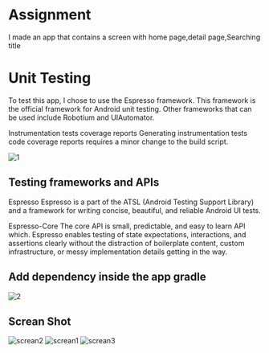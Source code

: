 # Assignment

I made an app that contains a screen with home page,detail page,Searching title


# Unit Testing

To test this app, I chose to use the Espresso framework. This framework is the official framework for Android unit testing. Other frameworks that can be used include Robotium and UIAutomator.

Instrumentation tests coverage reports
Generating instrumentation tests code coverage reports requires a minor change to the build script.

 ![1](https://user-images.githubusercontent.com/15821172/64888379-e6063a00-d67b-11e9-81c4-7f324f5e353d.PNG)


## Testing frameworks and APIs


Espresso
Espresso is a part of the ATSL (Android Testing Support Library) and a framework for writing concise, beautiful, and reliable Android UI tests.

Espresso-Core
The core API is small, predictable, and easy to learn API which. Espresso enables testing of state expectations, interactions, and assertions clearly without the distraction of boilerplate content, custom infrastructure, or messy implementation details getting in the way.

##  Add dependency inside the app gradle
![2](https://user-images.githubusercontent.com/15821172/64888600-747abb80-d67c-11e9-979b-6a3d909e61a6.PNG)

## Screan Shot

![screan2](https://user-images.githubusercontent.com/15821172/64904619-893b6b80-d6dd-11e9-920b-cdbdeec0fb79.PNG)
![screan1](https://user-images.githubusercontent.com/15821172/64904616-86d91180-d6dd-11e9-8d4f-175027f8aec1.PNG)
![screan3](https://user-images.githubusercontent.com/15821172/64904620-8b9dc580-d6dd-11e9-9498-40a7cce9e6c7.PNG)





